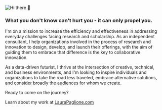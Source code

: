 ![Hi there 👋](https://www.laurapaglione.com/images/GithubBannerHero.png)

### What you don't know can't hurt you - it can only propel you.

I'm on a mission to increase the efficiency and effectiveness in addressing everyday challenges facing research and scholarship. As an independent consultant, I help organizations involved in the process of research and innovation to design, develop, and launch their offerings, with the aim of guiding them to embrace that difference is the key to collaborative innovation.

As a data-driven futurist, I thrive at the intersection of creative, technical, and business environments, and I'm looking to inspire individuals and organizations to take the road less traveled, embrace alternative solutions, and consider broadly the audiences for whom we create.

Ready to come on the journey?

Learn about my work at [LauraPaglione.com](https://laurapaglione.com)

<!--
**lpaglione/lpaglione** is a ✨ _special_ ✨ repository because its `README.md` (this file) appears on your GitHub profile.

Here are some ideas to get you started:

- 🔭 I’m currently working on ...
- 🌱 I’m currently learning ...
- 👯 I’m looking to collaborate on ...
- 🤔 I’m looking for help with ...
- 💬 Ask me about ...
- 📫 How to reach me: ...
- 😄 Pronouns: ...
- ⚡ Fun fact: ...
-->
